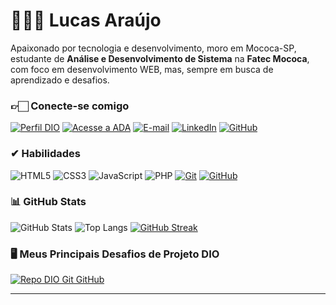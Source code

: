 # 👨🏻‍💻 Lucas Araújo
Apaixonado por tecnologia e desenvolvimento, moro em Mococa-SP, estudante de **Análise e Desenvolvimento de Sistema** na **Fatec Mococa**, com foco em desenvolvimento WEB, mas, sempre em busca de aprendizado e desafios.

### 👉🏻 Conecte-se comigo
[![Perfil DIO](https://img.shields.io/badge/-Meu%20Perfil%20na%20DIO-FF0000?style=for-the-badge)](https://web.dio.me/users/luukasriick)
[![Acesse a ADA](https://img.shields.io/badge/-Acesse%20a%20ADA-91D447?style=for-the-badge)](https://ada.tech/)
[![E-mail](https://img.shields.io/badge/-Email-000?style=for-the-badge&logo=microsoft-outlook&logoColor=E94D5F)](mailto:lcsaraujo@outlook.com.br)
[![LinkedIn](https://img.shields.io/badge/-LinkedIn-000?style=for-the-badge&logo=linkedin&logoColor=30A3DC)](https://www.linkedin.com/in/lcsaraujo/)
[![GitHub](https://img.shields.io/badge/-GitHub-000?style=for-the-badge&logo=github&logoColor=FFF)](https://www.github.com/lcsaraujo/)


### ✔ Habilidades
![HTML5](https://img.shields.io/badge/HTML5-000?style=for-the-badge&logo=html5&logoColor=FF0000)
![CSS3](https://img.shields.io/badge/CSS3-000?style=for-the-badge&logo=css3&logoColor=30A3DC)
![JavaScript](https://img.shields.io/badge/JavaScript-000?style=for-the-badge&logo=javascript&logoColor=FFF000)
![PHP](https://img.shields.io/badge/PHP-000?style=for-the-badge&logo=php&logoColor=30A3DC)
[![Git](https://img.shields.io/badge/Git-000?style=for-the-badge&logo=git&logoColor=E94D5F)](https://git-scm.com/doc) 
[![GitHub](https://img.shields.io/badge/GitHub-000?style=for-the-badge&logo=github&logoColor=30A3DC)](https://docs.github.com/)

### 📊 GitHub Stats
![GitHub Stats](https://github-readme-stats.vercel.app/api?username=lcsaraujo&theme=transparent&bg_color=000&border_color=30A3DC&show_icons=true&icon_color=30A3DC&title_color=E94D5F&text_color=FFF)
![Top Langs](https://github-readme-stats-git-masterrstaa-rickstaa.vercel.app/api/top-langs/?username=lcsaraujo&layout=compact&bg_color=000&border_color=30A3DC&title_color=E94D5F&text_color=FFF)
[![GitHub Streak](https://streak-stats.demolab.com/?user=lcsaraujo&theme=monokai&background=000&border=30A3DC&dates=FFF)](https://git.io/streak-stats)

### 🖥 Meus Principais Desafios de Projeto DIO
[![Repo DIO Git GitHub](https://github-readme-stats.vercel.app/api/pin/?username=lcsaraujo&repo=dio-lab-open-source&bg_color=000&border_color=30A3DC&show_icons=true&icon_color=30A3DC&title_color=E94D5F&text_color=FFF)](https://github.com/lcsaraujo/dio-lab-open-source)




---
